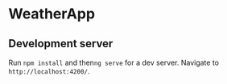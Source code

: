 # WeatherApp

## Development server

Run `npm install` and then`ng serve` for a dev server.
Navigate to `http://localhost:4200/`.
